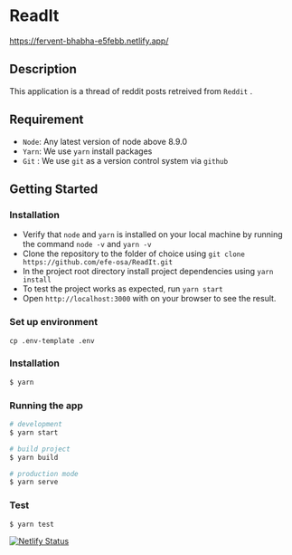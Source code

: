 # ReadIt
https://fervent-bhabha-e5febb.netlify.app/

## Description

This application is a thread of reddit posts retreived from `Reddit` .

## Requirement

- `Node`: Any latest version of node above 8.9.0
- `Yarn`: We use `yarn` install packages
- `Git` : We use `git` as a version control system via `github`

## Getting Started

### Installation

- Verify that `node` and `yarn` is installed on your local machine by running the command `node -v` and `yarn -v`
- Clone the repository to the folder of choice using `git clone https://github.com/efe-osa/ReadIt.git`
- In the project root directory install project dependencies using `yarn install`
- To test the project works as expected, run `yarn start`
- Open `http://localhost:3000` with on your browser to see the result.

### Set up environment

```
cp .env-template .env
```

### Installation

```bash
$ yarn
```

### Running the app

```bash
# development
$ yarn start

# build project
$ yarn build

# production mode
$ yarn serve
```

### Test

```bash
$ yarn test
```


[![Netlify Status](https://api.netlify.com/api/v1/badges/5e1a6e74-ef61-41dc-ac8a-6758e5af578a/deploy-status)](https://app.netlify.com/sites/fervent-bhabha-e5febb/deploys)
